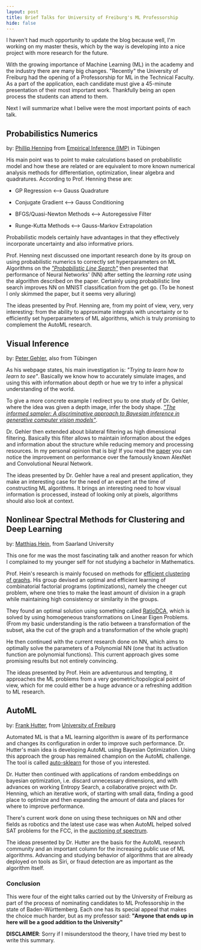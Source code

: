 ```yaml
---
layout: post
title: Brief Talks for University of Freiburg's ML Professorship
hide: false
---
```


I haven't had much opportunity to update the blog because well, I'm working on my master thesis, which by the way is developing into a nice project with more research for the future.

With the growing importance of Machine Learning (ML) in the academy and the industry there are many big changes. "Recently" the University of Freiburg had the opening of a Professorship for ML in the Technical Faculty. As a part of the application, each candidate must give a 45-minute presentation of their most important work. Thankfully being an open process the students can attend to them.

Next I will summarize what I belive were the most important points of each talk. 

## Probabilistics Numerics
by: [Phillip Henning](https://ei.is.tuebingen.mpg.de/person/phennig) from [Empirical Inference (IMP)](https://ei.is.tuebingen.mpg.de/) in Tübingen

His main point was to point to make calculations based on probabilistic model and how these are related or are equivalent to more known numerical analysis methods for differentiation, optimization, linear algebra and quadratures. According to Prof. Henning these are:

- GP Regression <--> Gauss Quadrature

- Conjugate Gradient <--> Gauss Conditioning

- BFGS/Quasi-Newton Methods <--> Autoregessive Filter

-  Runge-Kutta Methods <--> Gauss-Markov Extrapolation

Probabilistic models certainly have advantages in that they effectively incorporate uncertainty and also informative priors.

Prof. Henning next discussed one important research done by its group on using probabilistic numerics to correctly set hyperparameters on ML Algorithms on the [_"Probabilistic Line Search"_](http://arxiv.org/abs/1502.02846) then presented that performance of Neural Networks' (NN) after setting the _learning rate_ using the algorithm described on the paper. Certainly using probabilistic line search improves NN on MNIST classification from the get go. (To be honest I only skimmed the paper, but it seems very alluring)

The ideas presented by Prof. Henning are, from my point of view, very, very interesting: from the ability to approximate integrals with uncertainty or to efficiently set hyperparameters of ML algorithms, which is truly promising to complement the AutoML research.

## Visual Inference
by: [Peter Gehler](http://files.is.tue.mpg.de/pgehler//), also from Tübingen

As his webpage states, his main investigation is: _"Trying to learn how to learn to see"_. Basically we know how to accurately simulate images, and using this with information about depth or hue we try to infer a physical understanding of the world.

To give a more concrete example I redirect you to one study of Dr. Gehler, where the idea was given a depth image, infer the body shape. [_"The informed sampler: A discriminative approach to Bayesian inference in generative computer vision models"_](https://ps.is.tuebingen.mpg.de/uploads_file/attachment/attachment/260/jampani2015informedsampler.pdf).

Dr. Gehler then extended about bilateral filtering as high dimensional filtering. Basically this filter allows to maintain information about the edges and information about the structure while reducing memory and processing resources. In my personal opinion that is big! If you read the [paper](https://ps.is.tuebingen.mpg.de/publications/jampani-cvpr-2016) you can notice the improvement on performance over the famously known AlexNet and Convolutional Neural Network.

The ideas presented by Dr. Gehler have a real and present application, they make an interesting case for the need of an expert at the time of constructing ML algorithms. It brings an interesting need to how visual information is processed, instead of looking only at pixels, algorithms should also look at context.

## Nonlinear Spectral Methods for Clustering and Deep Learning
by: [Matthias Hein](http://www.ml.uni-saarland.de/people/hein.htm), from Saarland University

This one for me was the most fascinating talk and another reason for which I complained to my younger self for not studying a bachelor in Mathematics.

Prof. Hein's research is mainly focused on methods for [efficient clustering of graphs](http://www.ml.uni-saarland.de/code/pSpectralClustering/pSpectralClustering.htm). His group devised an optimal and efficient learning of combinatorial factorial programs (optimizations), namely the cheeger cut problem, where one tries to make the least amount of division in a graph while maintaining high consistency or similarity in the groups.

They found an optimal solution using something called [RatioDCA](http://arxiv.org/pdf/1312.5192v2.pdf), which is solved by using homogeneous transformations on Linear Eigen Problems. (From my basic understanding is the ratio between a transformation of the subset, aka the cut of the graph and a transformation of the whole graph)

He then continued with the current research done on NN, which aims to optimally solve the parameters of a Polynomial NN (one that its activation function are polynomial functions). This current approach gives some promising results but not entirely convincing.

The ideas presented by Prof. Hein are adventurous and tempting, it approaches the ML problems from a very geometric/topological point of view, which for me could either be a huge advance or a refreshing addition to ML research.

## AutoML
by: [Frank Hutter](http://aad.informatik.uni-freiburg.de/people/hutter/index.html), from [University of Freiburg](http://aad.informatik.uni-freiburg.de/)

Automated ML is that a ML learning algorithm is aware of its performance and changes its configuration in order to improve such performance. Dr. Hutter's main idea is developing AutoML using Bayesian Optimization. Using this approach the group has remained champion on the AutoML challenge. The tool is called [auto-sklearn](https://github.com/automl/auto-sklearn/tree/development) for those of you interested. 

Dr. Hutter then continued with applications of random embeddings on bayesian optimization, i.e. discard unnecessary dimensions, and with advances on working Entropy Search, a collaborative project with Dr. Henning, which an iterative work, of starting with small data, finding a good place to optimize and then expanding the amount of data and places for where to improve performance.

There's current work done on using these techniques on NN and other fields as robotics and the latest use case was when AutoML helped solved SAT problems for the FCC, in the [auctioning of spectrum](http://www.cs.ubc.ca/labs/beta/Projects/SATFC/papers/SATFC.pdf).

The ideas presented by Dr. Hutter are the basis for the AutoML research community and an important column for the increasing public use of ML algorithms. Advancing and studying behavior of algorithms that are already deployed on tools as Siri, or fraud detection are as important as the algorithm itself.

### Conclusion

This were four of the eight talks carried out by the University of Freiburg as part of the process of nominating candidates to ML Professorship in the state of Baden-Württemberg. Each one has its special appeal that makes the choice much harder, but as my professor said: **"Anyone that ends up in here will be a good addition to the University"**

**DISCLAIMER**: Sorry if I misunderstood the theory, I have tried my best to write this summary.